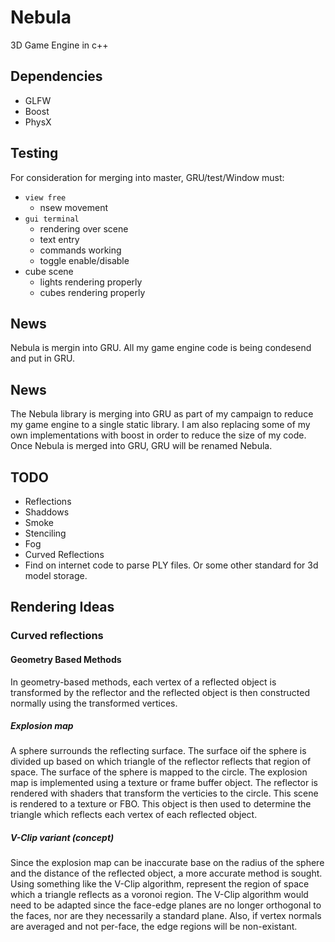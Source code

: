 # Nebula

3D Game Engine in c++

## Dependencies

- GLFW
- Boost
- PhysX

## Testing

For consideration for merging into master, GRU/test/Window must:
- ``view free``
    - nsew movement
- ``gui terminal``
    - rendering over scene
    - text entry
    - commands working
    - toggle enable/disable
- cube scene
    - lights rendering properly
    - cubes rendering properly

## News

Nebula is mergin into GRU. All my game engine code is being condesend and put in GRU.

## News

The Nebula library is merging into GRU as part of my campaign to reduce my game engine to a single static library. I am also replacing some of my own implementations with boost in order to reduce the size of my code. Once Nebula is merged into GRU, GRU will be renamed Nebula.

## TODO

- Reflections
- Shaddows
- Smoke
- Stenciling
- Fog
- Curved Reflections
- Find on internet code to parse PLY files. Or some other standard for 3d model storage.

## Rendering Ideas

### Curved reflections

#### Geometry Based Methods

In geometry-based methods, each vertex of a reflected object is transformed by the reflector and the reflected object is then constructed normally using the transformed vertices.

##### Explosion map

A sphere surrounds the reflecting surface. The surface oif the sphere is divided up based on which triangle of the reflector reflects that region of space. The surface of the sphere is mapped to the circle. The explosion map is implemented using a texture or frame buffer object. The reflector is rendered with shaders that transform the verticies to the circle. This scene is rendered to a texture or FBO. This object is then used to determine the triangle which reflects each vertex of each reflected object.

##### V-Clip variant (concept)

Since the explosion map can be inaccurate base on the radius of the sphere and the distance of the reflected object, a more accurate method is sought. Using something like the V-Clip algorithm, represent the region of space which a triangle reflects as a voronoi region. The V-Clip algorithm would need to be adapted since the face-edge planes are no longer orthogonal to the faces, nor are they necessarily a standard plane. Also, if vertex normals are averaged and not per-face, the edge regions will be non-existant.



